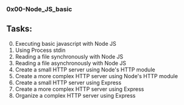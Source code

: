 ### 0x00-Node_JS_basic
## Tasks:
0. Executing basic javascript with Node JS
1. Using Process stdin
2. Reading a file synchronously with Node JS
3. Reading a file asynchronously with Node JS
4. Create a small HTTP server using Node's HTTP module
5. Create a more complex HTTP server using Node's HTTP module
6. Create a small HTTP server using Express
7. Create a more complex HTTP server using Express  
8. Organize a complex HTTP server using Express
